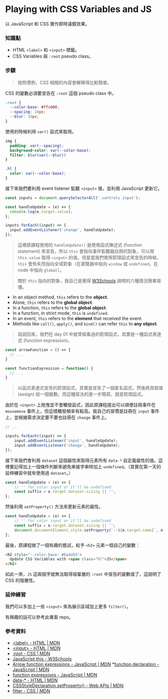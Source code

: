 # Playing with CSS Variables and JS

以 JavaScript 和 CSS 實作即時濾鏡效果。

### 知識點

* HTML `<label>` 和 `<input>` 標籤。
* CSS Variables 與 `:root` pseudo class。

### 步驟

> 按照慣例，CSS 相關的內容會解釋得比較簡單。

CSS 的變數必須要宣告在 `:root` 這個 pseudo class 中。

``` css
:root {
  --color-base: #ffc600;
  --spacing: 10px;
  --blur: 10px;
}
```

使用的時候利用 `var()` 函式來取用。

``` css
img {
  padding: var(--spacing);
  background-color: var(--color-base);
  filter: blur(var(--blur))
}

.hl {
  color: var(--color-base);
}
```

接下來我們要利用 event listener 監聽 `<input>` 值，並利用 JavaScript 更新它。

``` js
const inputs = document.querySelectorAll('.controls input');

const handleUpdate = (e) => {
  console.log(e.target.value);
};

inputs.forEach((input) => {
  input.addEventListener('change', handleUpdate);
});
```

> 這裡原課程使用的 `handleUpdate()` 是使用函式陳述式 (function statement) 來宣告，所以 `this` 會指向事件監聽器註冊的對象，可以用 `this.value` 取得 `<input>` 的值。但是當我們使用箭頭函式來宣告的時候，`this` 會佚失而指向全域對象（在瀏覽器中指向 `window` 或 `undefined`，在 node 中指向 `global`）。

> 關於 `this` 指向的對象，我自己是覺得 [W3Schools](https://www.w3schools.com/js/js_this.asp) 說明的六種情況簡單易懂。

* In an object method, `this` refers to the **object**.
* Alone, `this` refers to the **global object**.
* In a function, `this` refers to the **global object**.
* In a function, in strict mode, `this` is `undefined`.
* In an event, `this` refers to the **element** that received the event.
* Methods like `call()`, `apply()`, and `bind()` can refer `this` to **any object**.

> 話說回來，我們在 day 01 中就曾經看過的箭頭函式，其實是一種函式表達式 (function expression)。

``` js
const arrowFunction = () => {
  // ...
}

const functionExpression = function() {
  // ...
}
```

> 以函式表達式宣告的箭頭函式，其實是宣告了一個匿名函式，然後將其賦值 (assign) 給一個變數。而這種寫法的進一步簡寫，就是箭頭函式。

由於在 `<input>` 上拖曳並不會觸發函式，因此原課程提出可以順便註冊事件在 `mousemove` 事件上，但這樣觸發頻率有點高。我自己的習慣是註冊在 `input` 事件上，並根據需求決定要不要也註冊在 `change` 事件上。

``` js
// ...

inputs.forEach((input) => {
	input.addEventListener('input', handleUpdate);
	input.addEventListener('change', handleUpdate);
});
```

接下來我們會利用 `dataset` 這個屬性來取得元素所有 `data-*` 自定義屬性的值。這裡要記得加上一個條件判斷來避免串接字串時加上 `undefined`。（其實在第一天的延伸練習中就有使用過 `dataset`。）

``` js
const handleUpdate = (e) => {
	// '' for color input or it'll be undefined
	const suffix = e.target.dataset.sizing || '';
};
```

然後利用 `setProperty()` 方法來更新元素的屬性。

``` js
const handleUpdate = (e) => {
	// '' for color input or it'll be undefined
	const suffix = e.target.dataset.sizing || '';
	document.documentElement.style.setProperty(`--${e.target.name}`, e.target.value + suffix);
};
```

最後，原課程做了一個有趣的嘗試，給予 `<h2>` 元素一個自己的變數：

``` html
<h2 style="--color-base: #bada55">
  Update CSS Variables with <span class="hl">JS</span>
</h2>
```

如此一來，`JS` 這兩個字就無法取得祖輩層的 `:root` 中宣告的變數值了，這說明了 CSS 的階層性。

### 延伸練習

我們可以多加上一些 `<input>` 來為展示區域加上更多 `filter()`。

有興趣的話可以參考此專案 repo。

### 參考資料

* [\<label\> - HTML | MDN](https://developer.mozilla.org/en-US/docs/Web/HTML/Element/label)
* [\<input\> - HTML | MDN](https://developer.mozilla.org/en-US/docs/Web/HTML/Element/input)
* [:root - CSS | MDN](https://developer.mozilla.org/en-US/docs/Web/CSS/:root)
* [JavaScript this - W3Schools](https://www.w3schools.com/js/js_this.asp)
* [Arrow function expressions - JavaScript | MDN](https://developer.mozilla.org/en-US/docs/Web/JavaScript/Reference/Functions/Arrow_functions)
*[function declaration - JavaScript | MDN](https://developer.mozilla.org/en-US/docs/Web/JavaScript/Reference/Statements/function)
* [function expressions - JavaScript | MDN](https://developer.mozilla.org/en-US/docs/Web/JavaScript/Reference/Operators/function)
* [data-* - HTML | MDN](https://developer.mozilla.org/en-US/docs/Web/HTML/Global_attributes/data-*)
* [CSSStyleDeclaration.setProperty() - Web APIs | MDN](https://developer.mozilla.org/en-US/docs/Web/API/CSSStyleDeclaration/setProperty)
* [filter - CSS | MDN](https://developer.mozilla.org/en-US/docs/Web/CSS/filter)
